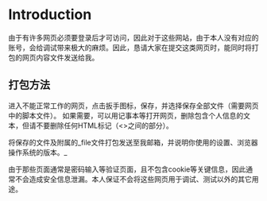 # Introduction #

由于有许多网页必须要登录后才可访问，因此对于这些网站，由于本人没有对应的账号，会给调试带来极大的麻烦。因此，恳请大家在提交这类网页时，能同时将打包的网页内容文件发送给我。

## 打包方法 ##
进入不能正常工作的网页，点击扳手图标，保存，并选择保存全部文件（需要网页中的脚本文件）。
如果需要，可以用记事本等打开网页，删除包含个人信息的文本，但请不要删除任何HTML标记（<>之间的部分）。

将保存的文件及附属的_file文件打包发送至我邮箱，并说明你使用的设置、浏览器操作系统的版本。_

由于那些页面通常是密码输入等验证页面，且不包含cookie等关键信息，因此通常不会造成安全信息泄漏。本人保证不会将这些网页用于调试、测试以外的其它用途。